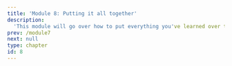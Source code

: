 ```yaml
---
title: 'Module 8: Putting it all together'
description: 
  'This module will go over how to put everything you've learned over the previous models together and how to do so with pipelines.'
prev: /module7
next: null
type: chapter
id: 8
---
```


